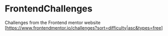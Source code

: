 # FrontendChallenges
Challenges from the Frontend mentor website [https://www.frontendmentor.io/challenges?sort=difficulty|asc&types=free]
